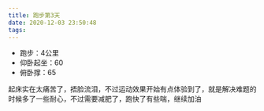 ```yaml
---
title: 跑步第3天
date: 2020-12-03 23:50:48
tags:
---
```


- 跑步：4公里
- 仰卧起坐：60
- 俯卧撑：65

起床实在太痛苦了，捂脸流泪，不过运动效果开始有点体验到了，就是解决难题的时候多了一些耐心，不过需要减肥了，跑快了有些喘，继续加油